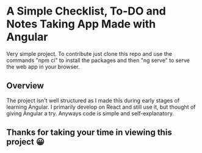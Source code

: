 # A Simple Checklist, To-DO and Notes Taking App Made with Angular

Very simple project. To contribute just clone this repo and use the commands "npm ci" to install the packages and then "ng serve" to serve the web app in your browser.

## Overview

The project isn't well structured as I made this during early stages of learning Angular. I primarily develop on React and still use it, but thought of giving Angular a try. Anyways code is simple and self-explanatory.

## Thanks for taking your time in viewing this project 😀

